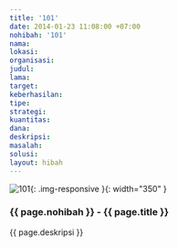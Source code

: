 ```yaml
---
title: '101'
date: 2014-01-23 11:08:00 +07:00
nohibah: '101'
nama: 
lokasi: 
organisasi: 
judul: 
lama: 
target: 
keberhasilan: 
tipe: 
strategi: 
kuantitas: 
dana: 
deskripsi: 
masalah: 
solusi: 
layout: hibah
---
```


![101](/static/img/hibahcms/101.png){: .img-responsive }{: width="350" }

### {{ page.nohibah }} - {{ page.title }}

{{ page.deskripsi }}
